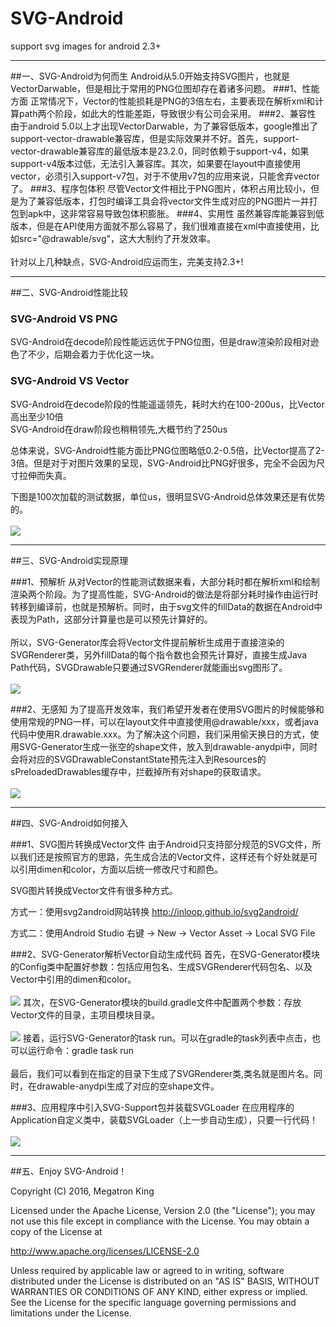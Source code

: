 # SVG-Android
support svg images for android 2.3+
___

##一、SVG-Android为何而生
Android从5.0开始支持SVG图片，也就是VectorDarwable，但是相比于常用的PNG位图却存在着诸多问题。
###1、性能方面
正常情况下，Vector的性能损耗是PNG的3倍左右，主要表现在解析xml和计算path两个阶段，如此大的性能差距，导致很少有公司会采用。
###2、兼容性
由于android 5.0以上才出现VectorDarwable，为了兼容低版本，google推出了support-vector-drawable兼容库，但是实际效果并不好。首先，support-vector-drawable兼容库的最低版本是23.2.0，同时依赖于support-v4，如果support-v4版本过低，无法引入兼容库。其次，如果要在layout中直接使用vector，必须引入support-v7包，对于不使用v7包的应用来说，只能舍弃vector了。
###3、程序包体积
尽管Vector文件相比于PNG图片，体积占用比较小，但是为了兼容低版本，打包时编译工具会将vector文件生成对应的PNG图片一并打包到apk中，这非常容易导致包体积膨胀。
###4、实用性
虽然兼容库能兼容到低版本，但是在API使用方面就不那么容易了，我们很难直接在xml中直接使用，比如src="@drawable/svg"，这大大制约了开发效率。<br><br>
针对以上几种缺点，SVG-Android应运而生，完美支持2.3+!

___

##二、SVG-Android性能比较

### SVG-Android VS PNG 
SVG-Android在decode阶段性能远远优于PNG位图，但是draw渲染阶段相对逊色了不少，后期会着力于优化这一块。
### SVG-Android VS Vector
SVG-Android在decode阶段的性能遥遥领先，耗时大约在100-200us，比Vector高出至少10倍<br>
SVG-Android在draw阶段也稍稍领先,大概节约了250us<br>

总体来说，SVG-Android性能方面比PNG位图略低0.2-0.5倍，比Vector提高了2-3倍。但是对于对图片效果的呈现，SVG-Android比PNG好很多，完全不会因为尺寸拉伸而失真。<br>

下图是100次加载的测试数据，单位us，很明显SVG-Android总体效果还是有优势的。<br><br>
![](https://github.com/MegatronKing/SVG-Android/blob/master/screenshots/performance-test.png)

___

##三、SVG-Android实现原理

###1、预解析
从对Vector的性能测试数据来看，大部分耗时都在解析xml和绘制渲染两个阶段。为了提高性能，SVG-Android的做法是将部分耗时操作由运行时转移到编译前，也就是预解析。同时，由于svg文件的fillData的数据在Android中表现为Path，这部分计算量也是可以预先计算好的。<br><br>
所以，SVG-Generator库会将Vector文件提前解析生成用于直接渲染的SVGRenderer类，另外fillData的每个指令数也会预先计算好，直接生成Java Path代码，SVGDrawable只要通过SVGRenderer就能画出svg图形了。<br><br>
![](https://github.com/MegatronKing/SVG-Android/blob/master/screenshots/generate-codes.png)

###2、无感知
为了提高开发效率，我们希望开发者在使用SVG图片的时候能够和使用常规的PNG一样，可以在layout文件中直接使用@drawable/xxx，或者java代码中使用R.drawable.xxx。为了解决这个问题，我们采用偷天换日的方式，使用SVG-Generator生成一张空的shape文件，放入到drawable-anydpi中，同时会将对应的SVGDrawableConstantState预先注入到Resources的sPreloadedDrawables缓存中，拦截掉所有对shape的获取请求。<br><br>
![](https://github.com/MegatronKing/SVG-Android/blob/master/screenshots/generate-codes.png)

___

##四、SVG-Android如何接入

###1、SVG图片转换成Vector文件
由于Android只支持部分规范的SVG文件，所以我们还是按照官方的思路，先生成合法的Vector文件，这样还有个好处就是可以引用dimen和color，方面以后统一修改尺寸和颜色。<br>

SVG图片转换成Vector文件有很多种方式。<br>

方式一：使用svg2android网站转换 http://inloop.github.io/svg2android/ <br>

方式二：使用Android Studio 右键 -> New -> Vector Asset -> Local SVG File

###2、SVG-Generator解析Vector自动生成代码
首先，在SVG-Generator模块的Config类中配置好参数：包括应用包名、生成SVGRenderer代码包名、以及Vector中引用的dimen和color。<br><br>
![](https://github.com/MegatronKing/SVG-Android/blob/master/screenshots/step1.png)
其次，在SVG-Generator模块的build.gradle文件中配置两个参数：存放Vector文件的目录，主项目模块目录。<br><br>
![](https://github.com/MegatronKing/SVG-Android/blob/master/screenshots/step2.png)
接着，运行SVG-Generator的task run。可以在gradle的task列表中点击，也可以运行命令：gradle task run <br><br>
最后，我们可以看到在指定的目录下生成了SVGRenderer类,类名就是图片名。同时，在drawable-anydpi生成了对应的空shape文件。

###3、应用程序中引入SVG-Support包并装载SVGLoader
在应用程序的Application自定义类中，装载SVGLoader（上一步自动生成），只要一行代码！<br><br>
![](https://github.com/MegatronKing/SVG-Android/blob/master/screenshots/step3.png)

___

##五、Enjoy SVG-Android！

Copyright (C) 2016, Megatron King

Licensed under the Apache License, Version 2.0 (the "License");
you may not use this file except in compliance with the License.
You may obtain a copy of the License at

   http://www.apache.org/licenses/LICENSE-2.0

Unless required by applicable law or agreed to in writing, software
distributed under the License is distributed on an "AS IS" BASIS,
WITHOUT WARRANTIES OR CONDITIONS OF ANY KIND, either express or implied.
See the License for the specific language governing permissions and
limitations under the License.


